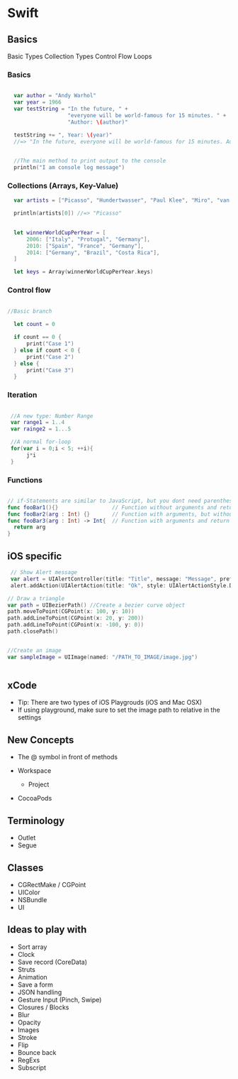# Swift

## Basics


Basic Types
Collection Types
Control Flow
Loops

### Basics
```Swift

  var author = "Andy Warhol"
  var year = 1966
  var testString = "In the future, " +
                   "everyone will be world-famous for 15 minutes. " +
                   "Author: \(author)"

  testString += ", Year: \(year)"
  //=> "In the future, everyone will be world-famous for 15 minutes. Author: Andy Warhol, Year: 1966"
  

  //The main method to print output to the console
  println("I am console log message")
```


### Collections (Arrays, Key-Value)
```swift
  var artists = ["Picasso", "Hundertwasser", "Paul Klee", "Miro", "van Gogh"];

  println(artists[0]) //=> "Picasso"

  
  let winnerWorldCupPerYear = [
      2006: ["Italy", "Protugal", "Germany"],
      2010: ["Spain", "France", "Germany"],
      2014: ["Germany", "Brazil", "Costa Rica"],
  ]

  let keys = Array(winnerWorldCupPerYear.keys)

```

### Control flow
```Swift

//Basic branch
  
  let count = 0

  if count == 0 {
      print("Case 1")
  } else if count < 0 {
      print("Case 2")
  } else {
      print("Case 3")
  }


```

### Iteration
```Swift

 //A new type: Number Range
 var range1 = 1..4
 var rainge2 = 1...5

 //A normal for-loop
 for(var i = 0;i < 5; ++i){
      j*i
 }


```

### Functions
```Swift

// if-Statements are similar to JavaScript, but you dont need parenthesis
func fooBar1(){}                 // Function without arguments and return type
func fooBar2(arg : Int) {}       // Function with arguments, but without return type
func fooBar3(arg : Int) -> Int{  // Function with arguments and return type
  return arg
} 


```


## iOS specific
```Swift
 // Show Alert message
 var alert = UIAlertController(title: "Title", message: "Message", preferredStyle: UIAlertControllerStyle.Alert)
 alert.addAction(UIAlertAction(title: "Ok", style: UIAlertActionStyle.Default, handler: nil))

// Draw a triangle
var path = UIBezierPath() //Create a bezier curve object
path.moveToPoint(CGPoint(x: 100, y: 10))
path.addLineToPoint(CGPoint(x: 20, y: 200))
path.addLineToPoint(CGPoint(x: -100, y: 0))
path.closePath()


//Create an image
var sampleImage = UIImage(named: "/PATH_TO_IMAGE/image.jpg")



```

## xCode
* Tip: There are two types of iOS Playgrouds (iOS and Mac OSX)
* If using playground, make sure to set the image path to relative in the settings

## New Concepts
  * The @ symbol in front of methods
  
  * Workspace
    * Project
  * CocoaPods

## Terminology
* Outlet
* Segue


## Classes
  * CGRectMake / CGPoint
  * UIColor
  * NSBundle
  * UI

## Ideas to play with
* Sort array
* Clock
* Save record (CoreData)
* Struts
* Animation
* Save a form
* JSON handling
* Gesture Input (Pinch, Swipe)
* Closures / Blocks
* Blur
* Opacity
* Images
* Stroke
* Flip
* Bounce back
* RegExs
* Subscript




